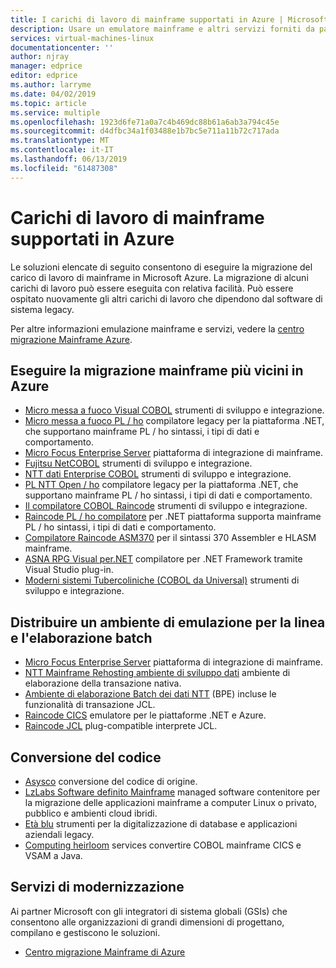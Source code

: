 ```yaml
---
title: I carichi di lavoro di mainframe supportati in Azure | Microsoft Docs
description: Usare un emulatore mainframe e altri servizi forniti da partner Microsoft riallocare i carichi di lavoro di mainframe, ad esempio i sistemi basati su IBM Z usando Microsoft Azure.
services: virtual-machines-linux
documentationcenter: ''
author: njray
manager: edprice
editor: edprice
ms.author: larryme
ms.date: 04/02/2019
ms.topic: article
ms.service: multiple
ms.openlocfilehash: 1923d6fe71a0a7c4b469dc88b61a6ab3a794c45e
ms.sourcegitcommit: d4dfbc34a1f03488e1b7bc5e711a11b72c717ada
ms.translationtype: MT
ms.contentlocale: it-IT
ms.lasthandoff: 06/13/2019
ms.locfileid: "61487308"
---
```

# <a name="mainframe-workloads-supported-on-azure"></a>Carichi di lavoro di mainframe supportati in Azure

Le soluzioni elencate di seguito consentono di eseguire la migrazione del carico di lavoro di mainframe in Microsoft Azure. La migrazione di alcuni carichi di lavoro può essere eseguita con relativa facilità. Può essere ospitato nuovamente gli altri carichi di lavoro che dipendono dal software di sistema legacy. 

Per altre informazioni emulazione mainframe e servizi, vedere la [centro migrazione Mainframe Azure](https://azure.microsoft.com/migration/mainframe/).

## <a name="migrate-mainframe-closer-to-azure"></a>Eseguire la migrazione mainframe più vicini in Azure

- [Micro messa a fuoco Visual COBOL](https://www.microfocus.com/products/visual-cobol/) strumenti di sviluppo e integrazione.
- [Micro messa a fuoco PL / ho](https://www.microfocus.com/campaign/download/pli-modernization/) compilatore legacy per la piattaforma .NET, che supportano mainframe PL / ho sintassi, i tipi di dati e comportamento.
- [Micro Focus Enterprise Server](https://www.microfocus.com/products/enterprise-suite/enterprise-server/) piattaforma di integrazione di mainframe.
- [Fujitsu NetCOBOL](https://www.fujitsu.com/global/products/software/developer-tool/netcobol/) strumenti di sviluppo e integrazione.
- [NTT dati Enterprise COBOL](https://www.nttdataservices.com/en-ie/services/application-modernization-services) strumenti di sviluppo e integrazione.
- [PL NTT Open / ho](https://www.nttdataservices.com/en-ie/services/application-modernization-services) compilatore legacy per la piattaforma .NET, che supportano mainframe PL / ho sintassi, i tipi di dati e comportamento.
- [Il compilatore COBOL Raincode](https://www.raincode.com/products/cobol/) strumenti di sviluppo e integrazione.
- [Raincode PL / ho compilatore](https://www.raincode.com/products/pli/) per .NET piattaforma supporta mainframe PL / ho sintassi, i tipi di dati e comportamento.
- [Compilatore Raincode ASM370](https://www.raincode.com/technical-landscape/asm370/) per il sintassi 370 Assembler e HLASM mainframe.
- [ASNA RPG Visual per.NET](https://asna.com/us/products/visual-rpg) compilatore per .NET Framework tramite Visual Studio plug-in.
- [Moderni sistemi Tubercoliniche (COBOL da Universal)](https://modernsystems.com/automatic-cobol-to-java-conversion/) strumenti di sviluppo e integrazione.

## <a name="deploy-an-emulation-environment-for-online-and-batch-processing"></a>Distribuire un ambiente di emulazione per la linea e l'elaborazione batch

- [Micro Focus Enterprise Server](https://www.microfocus.com/products/enterprise-suite/enterprise-server/) piattaforma di integrazione di mainframe.
- [NTT Mainframe Rehosting ambiente di sviluppo dati](https://us.nttdata.com/en/-/media/assets/white-paper/apps-mainframe-re-hosting-development-environment-whitepaper.pdf) ambiente di elaborazione della transazione nativa.
- [Ambiente di elaborazione Batch dei dati NTT](https://us.nttdata.com/en/-/media/assets/white-paper/apps-mainframe-re-hosting-development-environment-whitepaper.pdf) (BPE) incluse le funzionalità di transazione JCL.
- [Raincode CICS](https://www.raincode.com/technical-landscape/cics/) emulatore per le piattaforme .NET e Azure.
- [Raincode JCL](https://www.raincode.com/products/jcl/) plug-compatible interprete JCL.

## <a name="code-conversion"></a>Conversione del codice

- [Asysco](https://www.asysco.com/azure-cloud/) conversione del codice di origine.
- [LzLabs Software definito Mainframe](https://www.lzlabs.com/) managed software contenitore per la migrazione delle applicazioni mainframe a computer Linux o privato, pubblico e ambienti cloud ibridi.
- [Età blu](https://www.bluage.com/) strumenti per la digitalizzazione di database e applicazioni aziendali legacy.
- [Computing heirloom](https://www.heirloomcomputing.com/tag/convert-cobol-to-java/) services convertire COBOL mainframe CICS e VSAM a Java.

## <a name="modernization-services"></a>Servizi di modernizzazione

Ai partner Microsoft con gli integratori di sistema globali (GSIs) che consentono alle organizzazioni di grandi dimensioni di progettano, compilano e gestiscono le soluzioni. 

- [Centro migrazione Mainframe di Azure](https://azure.microsoft.com/migration/mainframe/)
